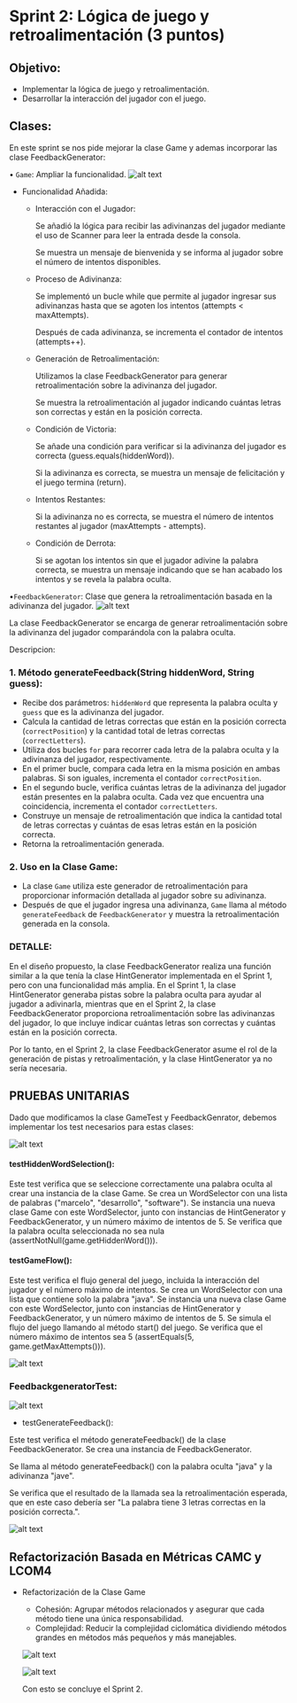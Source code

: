 # Sprint 2: Lógica de juego y retroalimentación (3 puntos)
## Objetivo:
- Implementar la lógica de juego y retroalimentación.
- Desarrollar la interacción del jugador con el juego.

## Clases:
En este sprint se nos pide mejorar la clase Game y ademas incorporar las clase FeedbackGenerator:

• `Game`: Ampliar la funcionalidad.
![alt text](image.png)

- Funcionalidad Añadida:
  - Interacción con el Jugador:

    Se añadió la lógica para recibir las adivinanzas del jugador mediante el uso de Scanner para leer la entrada desde la consola.

    Se muestra un mensaje de bienvenida y se informa al jugador sobre el número de intentos disponibles.

  - Proceso de Adivinanza:

    Se implementó un bucle while que permite al jugador ingresar sus adivinanzas hasta que se agoten los intentos (attempts < maxAttempts).

    Después de cada adivinanza, se incrementa el contador de intentos (attempts++).

  - Generación de Retroalimentación:

    Utilizamos la clase FeedbackGenerator para generar retroalimentación sobre la adivinanza del jugador.

    Se muestra la retroalimentación al jugador indicando cuántas letras son correctas y están en la posición correcta.
  -  Condición de Victoria:

      Se añade una condición para verificar si la adivinanza del jugador es correcta (guess.equals(hiddenWord)).

     Si la adivinanza es correcta, se muestra un mensaje de felicitación y el juego termina (return).
    - Intentos Restantes:

      Si la adivinanza no es correcta, se muestra el número de intentos restantes al jugador (maxAttempts - attempts).
  - Condición de Derrota:

    Si se agotan los intentos sin que el jugador adivine la palabra correcta, se muestra un mensaje indicando que se han acabado los intentos y se revela la palabra oculta.

•`FeedbackGenerator`: Clase que genera la retroalimentación basada en la adivinanza del jugador.
![alt text](image-1.png)

La clase FeedbackGenerator se encarga de generar retroalimentación sobre la adivinanza del jugador comparándola con la palabra oculta. 

Descripcion:


### 1. Método generateFeedback(String hiddenWord, String guess):

- Recibe dos parámetros: `hiddenWord` que representa la palabra oculta y `guess` que es la adivinanza del jugador.
- Calcula la cantidad de letras correctas que están en la posición correcta (`correctPosition`) y la cantidad total de letras correctas (`correctLetters`).
- Utiliza dos bucles `for` para recorrer cada letra de la palabra oculta y la adivinanza del jugador, respectivamente.
- En el primer bucle, compara cada letra en la misma posición en ambas palabras. Si son iguales, incrementa el contador `correctPosition`.
- En el segundo bucle, verifica cuántas letras de la adivinanza del jugador están presentes en la palabra oculta. Cada vez que encuentra una coincidencia, incrementa el contador `correctLetters`.
- Construye un mensaje de retroalimentación que indica la cantidad total de letras correctas y cuántas de esas letras están en la posición correcta.
- Retorna la retroalimentación generada.

### 2. Uso en la Clase Game:

- La clase `Game` utiliza este generador de retroalimentación para proporcionar información detallada al jugador sobre su adivinanza.
- Después de que el jugador ingresa una adivinanza, `Game` llama al método `generateFeedback` de `FeedbackGenerator` y muestra la retroalimentación generada en la consola. 

### DETALLE:
En el diseño propuesto, la clase FeedbackGenerator realiza una función similar a la que tenía la clase HintGenerator implementada en el Sprint 1, pero con una funcionalidad más amplia. En el Sprint 1, la clase HintGenerator generaba pistas sobre la palabra oculta para ayudar al jugador a adivinarla, mientras que en el Sprint 2, la clase FeedbackGenerator proporciona retroalimentación sobre las adivinanzas del jugador, lo que incluye indicar cuántas letras son correctas y cuántas están en la posición correcta.

Por lo tanto, en el Sprint 2, la clase FeedbackGenerator asume el rol de la generación de pistas y retroalimentación, y la clase HintGenerator ya no sería necesaria.

## PRUEBAS UNITARIAS 

Dado que modificamos la clase GameTest y FeedbackGenrator, debemos implementar los test necesarios para estas clases:

![alt text](image-2.png)

#### testHiddenWordSelection():

Este test verifica que se seleccione correctamente una palabra oculta al crear una instancia de la clase Game.
Se crea un WordSelector con una lista de palabras ("marcelo", "desarrollo", "software").
Se instancia una nueva clase Game con este WordSelector, junto con instancias de HintGenerator y FeedbackGenerator, y un número máximo de intentos de 5.
Se verifica que la palabra oculta seleccionada no sea nula (assertNotNull(game.getHiddenWord())).

#### testGameFlow():

Este test verifica el flujo general del juego, incluida la interacción del jugador y el número máximo de intentos.
Se crea un WordSelector con una lista que contiene solo la palabra "java".
Se instancia una nueva clase Game con este WordSelector, junto con instancias de HintGenerator y FeedbackGenerator, y un número máximo de intentos de 5.
Se simula el flujo del juego llamando al método start() del juego.
Se verifica que el número máximo de intentos sea 5 (assertEquals(5, game.getMaxAttempts())).

![alt text](image-5.png)

### FeedbackgeneratorTest:

![alt text](image-3.png)


- testGenerateFeedback():

Este test verifica el método generateFeedback() de la clase FeedbackGenerator.
Se crea una instancia de FeedbackGenerator.

Se llama al método generateFeedback() con la palabra oculta "java" y la adivinanza "jave".

Se verifica que el resultado de la llamada sea la retroalimentación esperada, que en este caso debería ser "La palabra tiene 3 letras correctas en la posición correcta.".

![alt text](image-4.png)




## Refactorización Basada en Métricas CAMC y LCOM4

- Refactorización de la Clase Game
  - Cohesión: Agrupar métodos relacionados y asegurar que cada método tiene una única responsabilidad.
  - Complejidad: Reducir la complejidad ciclomática dividiendo métodos grandes en métodos más pequeños y más manejables.

  ![alt text](image-6.png)

  ![alt text](image-7.png)

  Con esto se concluye el Sprint 2.